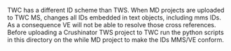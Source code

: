 TWC has a different ID scheme than TWS. When MD projects are uploaded to TWC MS, changes all IDs embedded in text objects,
including mms IDs. As a consequence VE will not be able to resolve those cross references.
Before uploading a Crushinator TWS project to TWC  run the python scripts in this directory on the while MD project to make the IDs
MMS/VE conform.

